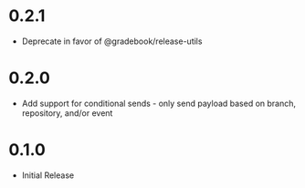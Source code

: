 # 0.2.1

- Deprecate in favor of @gradebook/release-utils

# 0.2.0

- Add support for conditional sends - only send payload based on branch, repository, and/or event

# 0.1.0

- Initial Release
